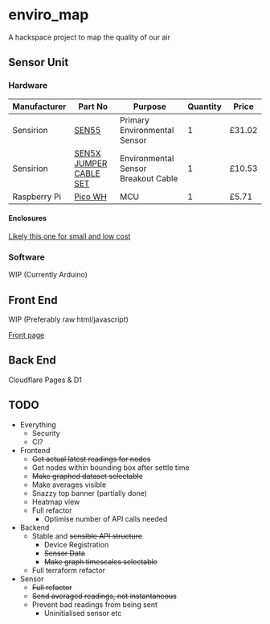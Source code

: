 # enviro_map
A hackspace project to map the quality of our air

## Sensor Unit
### Hardware
| Manufacturer | Part No | Purpose | Quantity | Price |
|--------------|---------|---------|----------|-------|
| Sensirion    | [SEN55](https://www.digikey.co.uk/en/products/detail/sensirion-ag/SEN55-SDN-T/16342756?s=N4IgTCBcDaIM4FMB2BWFIC6BfIA)   | Primary Environmental Sensor | 1 | £31.02 |
| Sensirion    | [SEN5X JUMPER CABLE SET](https://www.digikey.co.uk/en/products/detail/sensirion-ag/SEN5X-JUMPER-6-PIN-JST-GHR-06V-S-CABLE-SET/20507225) | Environmental Sensor Breakout Cable | 1 | £10.53 |
| Raspberry Pi | [Pico WH](https://www.digikey.co.uk/en/products/detail/raspberry-pi/SC0919/18713315?s=N4IgTCBcDaIE4EMDOAHARgUznAngAhQEsDCBjAezwHcALEAXQF8g)  | MCU     | 1 | £5.71 |

#### Enclosures
[Likely this one for small and low cost](https://www.screwfix.com/p/british-general-ip55-weatherproof-outdoor-enclosure-75mm-x-53mm-x-85mm/33991)

### Software
WIP (Currently Arduino)

## Front End
WIP (Preferably raw html/javascript)

[Front page](https://map.cheltenham.space/)

## Back End
Cloudflare Pages & D1

## TODO
- Everything
    - Security
    - CI?
- Frontend
    - ~~Get actual latest readings for nodes~~
    - Get nodes within bounding box after settle time
    - ~~Make graphed dataset selectable~~
    - Make averages visible
    - Snazzy top banner (partially done)
    - Heatmap view
    - Full refactor
        - Optimise number of API calls needed
- Backend
    - Stable and ~~sensible API structure~~
        - Device Registration
        - ~~Sensor Data~~
        - ~~Make graph timescales selectable~~
    - Full terraform refactor
- Sensor
    - ~~Full refactor~~
    - ~~Send averaged readings, not instantaneous~~
    - Prevent bad readings from being sent
        - Uninitialised sensor etc